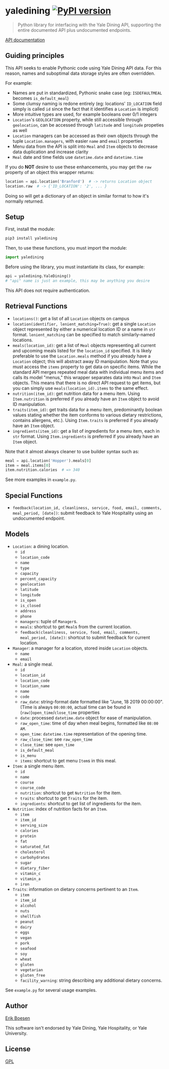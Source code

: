# yaledining [![PyPI version](https://badge.fury.io/py/yaledining.svg)](https://badge.fury.io/py/yaledining)

> Python library for interfacing with the Yale Dining API, supporting the entire documented API plus undocumented endpoints.

[API documentation](https://developers.yale.edu/yale-dining)

## Guiding principles
This API seeks to enable Pythonic code using Yale Dining API data. For this reason, names and suboptimal data storage styles are often overridden.

For example:
- Names are put in standardized, Pythonic snake case (eg: `ISDEFAULTMEAL` becomes `is_default_meal`)
- Some clumsy naming is redone entirely (eg: locations' `ID_LOCATION` field simply is called `id` since the fact that it identifies a `Location` is implicit)
- More intuitive types are used, for example booleans over 0/1 integers
- `Location`'s `GEOLOCATION` property, while still accessible through `geolocation`, can be accessed through `latitude` and `longitude` propeties as well
- `Location` managers can be accessed as their own objects through the tuple `Location.managers`, with easier `name` and `email` properties
- Menu data from the API is split into `Meal` and `Item` objects to decrease data duplication and increase clarity
- `Meal` date and time fields use `datetime.date` and `datetime.time`

If you do **NOT** desire to use these enhancements, you may get the `raw` property of an object this wrapper returns:
```py
location = api.location('Branford')  # -> returns Location object
location.raw  # -> {'ID_LOCATION': '2', ... }
```
Doing so will get a dictionary of an object in similar format to how it's normally returned.

## Setup
First, install the module:

```sh
pip3 install yaledining
```

Then, to use these functions, you must import the module:

```py
import yaledining
```

Before using the library, you must instantiate its class, for example:

```py
api = yaledining.YaleDining()
# "api" name is just an example, this may be anything you desire
```

This API does not require authentication.

## Retrieval Functions
- `locations()`: get a list of all `Location` objects on campus
- `location(identifier, lenient_matching=True)`: get a single `Location` object represented by either a numerical location ID or a name in `str` format. `lenient_matching` can be specified to match similarly-named locations.
- `meals(location_id)`: get a list of `Meal` objects representing all current and upcoming meals listed for the `location_id` specified. It is likely preferable to use the `Location.meals` method if you already have a `Location` object; this will abstract away ID manipulation. Note that you must access the `items` property to get data on specific items. While the standard API merges repeated meal data with individual menu items and calls its model "menus," this wrapper separates data into `Meal` and `Item` objects. This means that there is no direct API request to get items, but you can simply use `meals(location_id).items` to the same effect.
- `nutrition(item_id)`: get nutrition data for a menu item. Using `Item.nutrition` is preferred if you already have an `Item` object to avoid ID manipulation.
- `traits(item_id)`: get traits data for a menu item, predominantly boolean values stating whether the item conforms to various dietary restrictions, contains allergens, etc.). Using `Item.traits` is preferred if you already have an `Item` object.
- `ingredients(item_id)`: get a list of ingredients for a menu item, each in `str` format. Using `Item.ingredients` is preferred if you already have an `Item` object.

Note that it almost always cleaner to use builder syntax such as:
```py
meal = api.location('Hopper').meals[0]
item = meal.items[0]
item.nutrition.calories  # => 340
```
See more examples in `example.py`.

## Special Functions
- `feedback(location_id, cleanliness, service, food, email, comments, meal_period, [date])`: submit feedback to Yale Hospitality using an undocumented endpoint.

## Models
* `Location`: a dining location.
    * `id`
    * `location_code`
    * `name`
    * `type`
    * `capacity`
    * `percent_capacity`
    * `geolocation`
    * `latitude`
    * `longitude`
    * `is_open`
    * `is_closed`
    * `address`
    * `phone`
    * `managers`: tuple of `Manager`s.
    * `meals`: shortcut to get `Meal`s from the current location.
    * `feedback(cleanliness, service, food, email, comments, meal_period, [date])`: shortcut to submit feedback for current location.
* `Manager`: a manager for a location, stored inside `Location` objects.
    * `name`
    * `email`
* `Meal`: a single meal.
    * `id`
    * `location_id`
    * `location_code`
    * `location_name`
    * `name`
    * `code`
    * `raw_date`: string-format date formatted like "June, 18 2019 00:00:00". (Time is always `00:00:00`, actual time can be found in (`raw)`)`open_time`/`close_time` properties
    * `date`: processed `datetime.date` object for ease of manipulation.
    * `raw_open_time`: time of day when meal begins, formatted like `08:00 AM`.
    * `open_time`: `datetime.time` representation of the opening time.
    * `raw_close_time`: see `raw_open_time`
    * `close_time`: see `open_time`
    * `is_default_meal`
    * `is_menu`
    * `items`: shortcut to get menu `Item`s in this meal.
* `Item`: a single menu item.
    * `id`
    * `name`
    * `course`
    * `course_code`
    * `nutrition`: shortcut to get `Nutrition` for the item.
    * `traits`: shortcut to get `Traits` for the item.
    * `ingredients`: shortcut to get list of ingredients for the item.
* `Nutrition`: index of nutrition facts for an `Item`.
    * `item`
    * `item_id`
    * `serving_size`
    * `calories`
    * `protein`
    * `fat`
    * `saturated_fat`
    * `cholesterol`
    * `carbohydrates`
    * `sugar`
    * `dietary_fiber`
    * `vitamin_c`
    * `vitamin_a`
    * `iron`
* `Traits`: information on dietary concerns pertinent to an `Item`.
    * `item`
    * `item_id`
    * `alcohol`
    * `nuts`
    * `shellfish`
    * `peanut`
    * `dairy`
    * `eggs`
    * `vegan`
    * `pork`
    * `seafood`
    * `soy`
    * `wheat`
    * `gluten`
    * `vegetarian`
    * `gluten_free`
    * `facility_warning`: string describing any additional dietary concerns.

See `example.py` for several usage examples.

## Author
[Erik Boesen](https://github.com/ErikBoesen)

This software isn't endorsed by Yale Dining, Yale Hospitality, or Yale University.

## License
[GPL](LICENSE)
